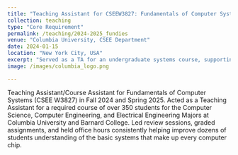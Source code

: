 ```yaml
---
title: "Teaching Assistant for CSEEW3827: Fundamentals of Computer Systems"
collection: teaching
type: "Core Requirement"
permalink: /teaching/2024-2025_fundies
venue: "Columbia University, CSEE Department"
date: 2024-01-15
location: "New York City, USA"
excerpt: "Served as a TA for an undergraduate systems course, supporting students with pipelined processors, hazards, and performance analysis."
image: /images/columbia_logo.png

---
```


Teaching Assistant/Course Assistant for Fundamentals of Computer Systems (CSEE W3827) in Fall 2024 and Spring 2025. Acted as a Teaching Assistant for a required course of over 350 students for the Computer Science, Computer Engineering, and Electrical Engineering Majors at Columbia University and Barnard College. Led review sessions, graded assignments, and held office hours consistently helping improve dozens of students understanding of the basic systems that make up every computer chip. 
